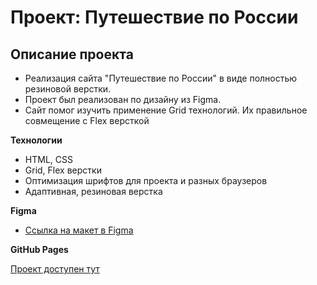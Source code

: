 # Проект: Путешествие по России

## Описание проекта
* Реализация сайта "Путешествие по России" в виде полностью резиновой верстки.
* Проект был реализован по дизайну из Figma.
* Сайт помог изучить применение Grid технологий. Их правильное совмещение с Flex версткой

**Технологии**

* HTML, CSS
* Grid, Flex верстки
* Оптимизация шрифтов для проекта и разных браузеров
* Адаптивная, резиновая верстка

**Figma**

* [Ссылка на макет в Figma](https://www.figma.com/file/5S2WSbEFL6awjVWJ0NWL8Q/Sprint-3_-Russia-_-desktop-mobile?node-id=28503%3A0)


**GitHub Pages**

[Проект доступен тут](https://kinox19.github.io/russian-travel/)